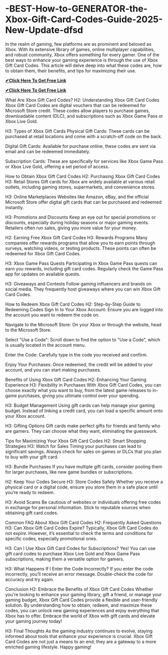 # -BEST-How-to-GENERATOR-the-Xbox-Gift-Card-Codes-Guide-2025-New-Update-dfsd

In the realm of gaming, few platforms are as prominent and beloved as Xbox. With its extensive library of games, online multiplayer capabilities, and robust community, Xbox offers something for every gamer. One of the best ways to enhance your gaming experience is through the use of Xbox Gift Card Codes. This article will delve deep into what these codes are, how to obtain them, their benefits, and tips for maximizing their use.

**[✔Click Here To Get Free Link](https://www.todayusapro.xyz/all-gift-card/)**

**[✔Click Here To Get Free Link](https://www.todayusapro.xyz/all-gift-card/)**

What Are Xbox Gift Card Codes? H2: Understanding Xbox Gift Card Codes Xbox Gift Card Codes are digital vouchers that can be redeemed for Microsoft Store credit. These codes allow players to purchase games, downloadable content (DLC), and subscriptions such as Xbox Game Pass or Xbox Live Gold.

H3: Types of Xbox Gift Cards Physical Gift Cards: These cards can be purchased at retail locations and come with a scratch-off code on the back.

Digital Gift Cards: Available for purchase online, these codes are sent via email and can be redeemed immediately.

Subscription Cards: These are specifically for services like Xbox Game Pass or Xbox Live Gold, offering a set period of access.

How to Obtain Xbox Gift Card Codes H2: Purchasing Xbox Gift Card Codes H3: Retail Stores Gift cards for Xbox are widely available at various retail outlets, including gaming stores, supermarkets, and convenience stores.

H3: Online Marketplaces Websites like Amazon, eBay, and the official Microsoft Store offer digital gift cards that can be purchased and redeemed instantly.

H3: Promotions and Discounts Keep an eye out for special promotions or discounts, especially during holiday seasons or major gaming events. Retailers often run sales, giving you more value for your money.

H2: Earning Free Xbox Gift Card Codes H3: Rewards Programs Many companies offer rewards programs that allow you to earn points through surveys, watching videos, or testing products. These points can often be redeemed for Xbox Gift Card Codes.

H3: Xbox Game Pass Quests Participating in Xbox Game Pass quests can earn you rewards, including gift card codes. Regularly check the Game Pass app for updates on available quests.

H3: Giveaways and Contests Follow gaming influencers and brands on social media. They frequently host giveaways where you can win Xbox Gift Card Codes.

How to Redeem Xbox Gift Card Codes H2: Step-by-Step Guide to Redeeming Codes Sign In to Your Xbox Account: Ensure you are logged into the account you want to redeem the code on.

Navigate to the Microsoft Store: On your Xbox or through the website, head to the Microsoft Store.

Select "Use a Code": Scroll down to find the option to "Use a Code", which is usually located in the account menu.

Enter the Code: Carefully type in the code you received and confirm.

Enjoy Your Purchases: Once redeemed, the credit will be added to your account, and you can start making purchases.

Benefits of Using Xbox Gift Card Codes H2: Enhancing Your Gaming Experience H3: Flexibility in Purchases With Xbox Gift Card Codes, you can choose exactly what you want to buy, from the latest game releases to in-game purchases, giving you ultimate control over your spending.

H3: Budget Management Using gift cards can help manage your gaming budget. Instead of linking a credit card, you can load a specific amount onto your Xbox account.

H3: Gifting Options Gift cards make perfect gifts for friends and family who are gamers. They can choose what they want, eliminating the guesswork.

Tips for Maximizing Your Xbox Gift Card Codes H2: Smart Shopping Strategies H3: Watch for Sales Timing your purchases can lead to significant savings. Always check for sales on games or DLCs that you plan to buy with your gift card.

H3: Bundle Purchases If you have multiple gift cards, consider pooling them for larger purchases, like new game bundles or subscriptions.

H2: Keep Your Codes Secure H3: Store Codes Safely Whether you receive a physical card or a digital code, ensure you store them in a safe place until you’re ready to redeem.

H3: Avoid Scams Be cautious of websites or individuals offering free codes in exchange for personal information. Stick to reputable sources when obtaining gift card codes.

Common FAQ About Xbox Gift Card Codes H2: Frequently Asked Questions H3: Can Xbox Gift Card Codes Expire? Typically, Xbox Gift Card Codes do not expire. However, it’s essential to check the terms and conditions for specific codes, especially promotional ones.

H3: Can I Use Xbox Gift Card Codes for Subscriptions? Yes! You can use gift card codes to purchase Xbox Live Gold and Xbox Game Pass subscriptions, making them a versatile option for gamers.

H3: What Happens If I Enter the Code Incorrectly? If you enter the code incorrectly, you’ll receive an error message. Double-check the code for accuracy and try again.

Conclusion H2: Embrace the Benefits of Xbox Gift Card Codes Whether you're looking to enhance your gaming library, gift a friend, or manage your gaming budget, Xbox Gift Card Codes provide a flexible and user-friendly solution. By understanding how to obtain, redeem, and maximize these codes, you can unlock new gaming experiences and enjoy everything that Xbox has to offer. Embrace the world of Xbox with gift cards and elevate your gaming journey today!

H3: Final Thoughts As the gaming industry continues to evolve, staying informed about tools that enhance your experience is crucial. Xbox Gift Card Codes are not just a means to an end; they are a gateway to a more enriched gaming lifestyle. Happy gaming!
